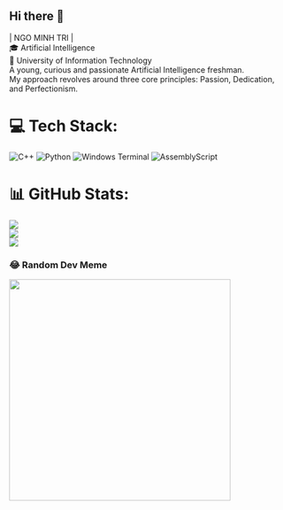 
## Hi there 👋
| NGO MINH TRI |                                                    <br>🎓 Artificial Intelligence          <br>🏢 University of Information Technology<br>A young, curious and passionate Artificial Intelligence freshman.<br>My approach revolves around three core principles: Passion, Dedication, and Perfectionism.


# 💻 Tech Stack:
![C++](https://img.shields.io/badge/c++-%2300599C.svg?style=for-the-badge&logo=c%2B%2B&logoColor=white) ![Python](https://img.shields.io/badge/python-3670A0?style=for-the-badge&logo=python&logoColor=ffdd54) ![Windows Terminal](https://img.shields.io/badge/Windows%20Terminal-%234D4D4D.svg?style=for-the-badge&logo=windows-terminal&logoColor=white) ![AssemblyScript](https://img.shields.io/badge/assembly%20script-%23000000.svg?style=for-the-badge&logo=assemblyscript&logoColor=white)
# 📊 GitHub Stats:
![](https://github-readme-stats.vercel.app/api?username=chisngooo&theme=dark&hide_border=true&include_all_commits=true&count_private=false)<br/>
![](https://github-readme-streak-stats.herokuapp.com/?user=chisngooo&theme=dark&hide_border=true)<br/>
![](https://github-readme-stats.vercel.app/api/top-langs/?username=chisngooo&theme=dark&hide_border=true&include_all_commits=true&count_private=false&layout=compact)

### 😂 Random Dev Meme
<img src='https://memer-new.vercel.app/' style="height: 400px;"/>

<!-- Proudly created with GPRM ( https://gprm.itsvg.in ) -->
